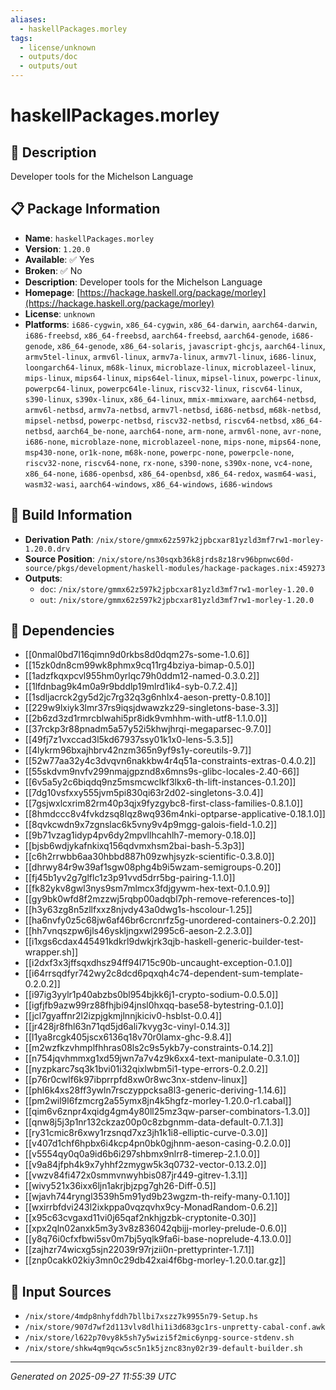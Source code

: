 ```yaml
---
aliases:
  - haskellPackages.morley
tags:
  - license/unknown
  - outputs/doc
  - outputs/out
---
```


# haskellPackages.morley

## 📝 Description

Developer tools for the Michelson Language

## 📋 Package Information

- **Name**: `haskellPackages.morley`
- **Version**: `1.20.0`
- **Available**: ✅ Yes
- **Broken**: ✅ No
- **Description**: Developer tools for the Michelson Language
- **Homepage**: [https://hackage.haskell.org/package/morley](https://hackage.haskell.org/package/morley)
- **License**: `unknown`
- **Platforms**: `i686-cygwin`, `x86_64-cygwin`, `x86_64-darwin`, `aarch64-darwin`, `i686-freebsd`, `x86_64-freebsd`, `aarch64-freebsd`, `aarch64-genode`, `i686-genode`, `x86_64-genode`, `x86_64-solaris`, `javascript-ghcjs`, `aarch64-linux`, `armv5tel-linux`, `armv6l-linux`, `armv7a-linux`, `armv7l-linux`, `i686-linux`, `loongarch64-linux`, `m68k-linux`, `microblaze-linux`, `microblazeel-linux`, `mips-linux`, `mips64-linux`, `mips64el-linux`, `mipsel-linux`, `powerpc-linux`, `powerpc64-linux`, `powerpc64le-linux`, `riscv32-linux`, `riscv64-linux`, `s390-linux`, `s390x-linux`, `x86_64-linux`, `mmix-mmixware`, `aarch64-netbsd`, `armv6l-netbsd`, `armv7a-netbsd`, `armv7l-netbsd`, `i686-netbsd`, `m68k-netbsd`, `mipsel-netbsd`, `powerpc-netbsd`, `riscv32-netbsd`, `riscv64-netbsd`, `x86_64-netbsd`, `aarch64_be-none`, `aarch64-none`, `arm-none`, `armv6l-none`, `avr-none`, `i686-none`, `microblaze-none`, `microblazeel-none`, `mips-none`, `mips64-none`, `msp430-none`, `or1k-none`, `m68k-none`, `powerpc-none`, `powerpcle-none`, `riscv32-none`, `riscv64-none`, `rx-none`, `s390-none`, `s390x-none`, `vc4-none`, `x86_64-none`, `i686-openbsd`, `x86_64-openbsd`, `x86_64-redox`, `wasm64-wasi`, `wasm32-wasi`, `aarch64-windows`, `x86_64-windows`, `i686-windows`

## 🔧 Build Information

- **Derivation Path**: `/nix/store/gmmx62z597k2jpbcxar81yzld3mf7rw1-morley-1.20.0.drv`
- **Source Position**: `/nix/store/ns30sqxb36k8jrds8z18rv96bpnwc60d-source/pkgs/development/haskell-modules/hackage-packages.nix:459273`
- **Outputs**:
  - `doc`:  `/nix/store/gmmx62z597k2jpbcxar81yzld3mf7rw1-morley-1.20.0`
  - `out`:  `/nix/store/gmmx62z597k2jpbcxar81yzld3mf7rw1-morley-1.20.0`

## 🔗 Dependencies

- [[0nmal0bd7l16qimn9d0rkbs8d0dqm27s-some-1.0.6]]
- [[15zk0dn8cm99wk8phmx9cq11rg4bziya-bimap-0.5.0]]
- [[1adzfkqxpcvl955hm0yrlqc79h0ddm12-named-0.3.0.2]]
- [[1lfdnbag9k4m0a9r9bddlp19mlrd1ik4-syb-0.7.2.4]]
- [[1sdljacrck2gy5d2jc7rg32q3g6nhlx4-aeson-pretty-0.8.10]]
- [[229w9lxiyk3lmr37rs9iqsjdwawzkz29-singletons-base-3.3]]
- [[2b6zd3zd1rmrcblwahi5pr8idk9vmhhm-with-utf8-1.1.0.0]]
- [[37rckp3r88pnadm5a57y52i5khwjhrqi-megaparsec-9.7.0]]
- [[49fj7z1vxccad3l5kd67937ssy01k1x0-lens-5.3.5]]
- [[4lykrm96bxajhbrv42nzm365n9yf9s1y-coreutils-9.7]]
- [[52w77aa32y4c3dvqvn6nakkbw4r4q51a-constraints-extras-0.4.0.2]]
- [[55skdvm9nvfv299nmajgpznd8x6mns9s-glibc-locales-2.40-66]]
- [[6v5a5y2c6biqdq9nz5msmcwclkf3lkx6-th-lift-instances-0.1.20]]
- [[7dg10vsfxxy555jvm5pi830qi63r2d02-singletons-3.0.4]]
- [[7gsjwxlcxrim82rm40p3qjx9fyzgybc8-first-class-families-0.8.1.0]]
- [[8hmdccc8v4fvkdzsq8lqz8wq936m4nki-optparse-applicative-0.18.1.0]]
- [[8qvkcwdn9x7zgnslac6k5vny9v4p9mgg-galois-field-1.0.2]]
- [[9b71vzag1idyp4pv6dy2mpvllhcahlh7-memory-0.18.0]]
- [[bjsb6wdjykafnkixq156qdvmxhsm2bai-bash-5.3p3]]
- [[c6h2rrwbb6aa30hbbd887h09zwhjsyzk-scientific-0.3.8.0]]
- [[dhrwy84r9w39af1sgw08phg4b9i5wzam-semigroups-0.20]]
- [[fj45b1yv2g7glflc1z3p91vvd5drr5bg-pairing-1.1.0]]
- [[fk82ykv8gwl3nys9sm7mlmcx3fdjgywm-hex-text-0.1.0.9]]
- [[gy9bk0wfd8f2mzzwj5rqbp00adqbl7ph-remove-references-to]]
- [[h3y63zg8n5zllfxxz8njvdy43a0dwg1s-hscolour-1.25]]
- [[ha6nvfy0z5c68jw6af46br6crcnrfz5g-unordered-containers-0.2.20]]
- [[hh7vnqszpw6jls46yskljngxwl2995c6-aeson-2.2.3.0]]
- [[i1xgs6cdax445491kdkrl9dwkjrk3qjb-haskell-generic-builder-test-wrapper.sh]]
- [[i2dxf3x3jffsqxdhsz94ff94l715c90b-uncaught-exception-0.1.0]]
- [[i64rrsqdfyr742wy2c8dcd6pqxqh4c74-dependent-sum-template-0.2.0.2]]
- [[i97ig3yylr1p40abzbs0bl954bjkk6j1-crypto-sodium-0.0.5.0]]
- [[igfjfb9azw99rz88fhjbi94jnsl0hxqq-base58-bytestring-0.1.0]]
- [[jcl7gyaffnr2l2izpjgkmjlnnjkiciv0-hsblst-0.0.4]]
- [[jr428jr8fhl63n71qd5jd6ali7kvyg3c-vinyl-0.14.3]]
- [[l1ya8rcgk405jscx6136q18v70r0lamx-ghc-9.8.4]]
- [[m2wzfkzvhmplfhhras08ls2c9s5ykb7y-constraints-0.14.2]]
- [[n754jqvhmmxg1xd59jwn7a7v4z9k6xx4-text-manipulate-0.3.1.0]]
- [[nyzpkarc7sq3k1bvi01i32qixlwbm5i1-type-errors-0.2.0.2]]
- [[p76r0cwlf6k97ibprrpfd8xw0r8wc3nx-stdenv-linux]]
- [[phl6k4xs28ff3ywln7rsczyppcksa8l3-generic-deriving-1.14.6]]
- [[pm2wil9l6fzmcrg2a55ymx8jn4k5hgfz-morley-1.20.0-r1.cabal]]
- [[qim6v6znpr4xqidg4gm4y80ll25mz3qw-parser-combinators-1.3.0]]
- [[qnw8j5j3p1nr132ckzaz00p0c8zbgnmm-data-default-0.7.1.3]]
- [[ry31cmic8r6xwy1rzsnqd7xz3jh1k1i8-elliptic-curve-0.3.0]]
- [[v407d1chf6hpbx6i4kcp4pn0bk0gjhnm-aeson-casing-0.2.0.0]]
- [[v5554qy0q0a9id6b6i297shbmx9nlrr8-timerep-2.1.0.0]]
- [[v9a84jfph4k9x7yhhf2zmygw5k3q0732-vector-0.13.2.0]]
- [[vwzv84fi472x0smmvnwyhbis087jr449-gitrev-1.3.1]]
- [[wivy521x36ixx6ljn1akrjbjzpg7gh26-Diff-0.5]]
- [[wjavh744ryngl3539h5m91yd9b23wgzm-th-reify-many-0.1.10]]
- [[wxirrbfdvi243l2ixkppa0vqzqvhx9cy-MonadRandom-0.6.2]]
- [[x95c63cvgaxd11vi0j65qaf2nkhjgzbk-cryptonite-0.30]]
- [[xpx2qln02anxk5m3y3v8z836042qbijj-morley-prelude-0.6.0]]
- [[y8q76i0cfxfbwi5sv0m7bj5yqlk9fa6i-base-noprelude-4.13.0.0]]
- [[zajhzr74wicxg5sjn22039r97rjzii0n-prettyprinter-1.7.1]]
- [[znp0cakk02kiy3mn0c29db42xai4f6bg-morley-1.20.0.tar.gz]]

## 📁 Input Sources

- `/nix/store/4mdp8nhyfddh7bllbi7xszz7k9955n79-Setup.hs`
- `/nix/store/907d7wf2d113vlv8dlhi1i3d683gc1rs-unpretty-cabal-conf.awk`
- `/nix/store/l622p70vy8k5sh7y5wizi5f2mic6ynpg-source-stdenv.sh`
- `/nix/store/shkw4qm9qcw5sc5n1k5jznc83ny02r39-default-builder.sh`

---
*Generated on 2025-09-27 11:55:39 UTC*
